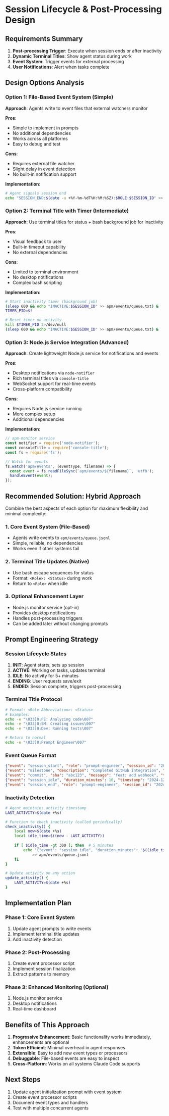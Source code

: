 # Session Lifecycle & Post-Processing Design

## Requirements Summary

1. **Post-processing Trigger**: Execute when session ends or after inactivity
2. **Dynamic Terminal Titles**: Show agent status during work
3. **Event System**: Trigger events for external processing
4. **User Notifications**: Alert when tasks complete

## Design Options Analysis

### Option 1: File-Based Event System (Simple)
**Approach**: Agents write to event files that external watchers monitor

**Pros**:
- Simple to implement in prompts
- No additional dependencies
- Works across all platforms
- Easy to debug and test

**Cons**:
- Requires external file watcher
- Slight delay in event detection
- No built-in notification support

**Implementation**:
```bash
# Agent signals session end
echo "SESSION_END:$(date -u +%Y-%m-%dT%H:%M:%SZ):$ROLE:$SESSION_ID" >> apm/events/queue.txt
```

### Option 2: Terminal Title with Timer (Intermediate)
**Approach**: Use terminal titles for status + bash background job for inactivity

**Pros**:
- Visual feedback to user
- Built-in timeout capability
- No external dependencies

**Cons**:
- Limited to terminal environment
- No desktop notifications
- Complex bash scripting

**Implementation**:
```bash
# Start inactivity timer (background job)
(sleep 600 && echo "INACTIVE:$SESSION_ID" >> apm/events/queue.txt) &
TIMER_PID=$!

# Reset timer on activity
kill $TIMER_PID 2>/dev/null
(sleep 600 && echo "INACTIVE:$SESSION_ID" >> apm/events/queue.txt) &
```

### Option 3: Node.js Service Integration (Advanced)
**Approach**: Create lightweight Node.js service for notifications and events

**Pros**:
- Desktop notifications via `node-notifier`
- Rich terminal titles via `console-title`
- WebSocket support for real-time events
- Cross-platform compatibility

**Cons**:
- Requires Node.js service running
- More complex setup
- Additional dependencies

**Implementation**:
```javascript
// apm-monitor service
const notifier = require('node-notifier');
const consoleTitle = require('console-title');
const fs = require('fs');

// Watch for events
fs.watch('apm/events', (eventType, filename) => {
  const event = fs.readFileSync(`apm/events/${filename}`, 'utf8');
  handleEvent(event);
});
```

## Recommended Solution: Hybrid Approach

Combine the best aspects of each option for maximum flexibility and minimal complexity:

### 1. Core Event System (File-Based)
- Agents write events to `apm/events/queue.jsonl`
- Simple, reliable, no dependencies
- Works even if other systems fail

### 2. Terminal Title Updates (Native)
- Use bash escape sequences for status
- Format: `<Role>: <Status>` during work
- Return to `<Role>` when idle

### 3. Optional Enhancement Layer
- Node.js monitor service (opt-in)
- Provides desktop notifications
- Handles post-processing triggers
- Can be added later without changing prompts

## Prompt Engineering Strategy

### Session Lifecycle States

1. **INIT**: Agent starts, sets up session
2. **ACTIVE**: Working on tasks, updates terminal
3. **IDLE**: No activity for 5+ minutes
4. **ENDING**: User requests save/exit
5. **ENDED**: Session complete, triggers post-processing

### Terminal Title Protocol

```bash
# Format: <Role Abbreviation>: <Status>
# Examples:
echo -e "\033]0;PE: Analyzing code\007"
echo -e "\033]0;SM: Creating issues\007"
echo -e "\033]0;Dev: Running tests\007"

# Return to normal
echo -e "\033]0;Prompt Engineer\007"
```

### Event Queue Format

```json
{"event": "session_start", "role": "prompt-engineer", "session_id": "20241218_150000", "timestamp": "2024-12-18T15:00:00Z"}
{"event": "milestone", "description": "Completed GitHub integration", "timestamp": "2024-12-18T15:30:00Z"}
{"event": "commit", "sha": "abc123", "message": "feat: add webhook", "timestamp": "2024-12-18T15:45:00Z"}
{"event": "session_idle", "duration_minutes": 10, "timestamp": "2024-12-18T16:00:00Z"}
{"event": "session_end", "role": "prompt-engineer", "session_id": "20241218_150000", "timestamp": "2024-12-18T16:30:00Z"}
```

### Inactivity Detection

```bash
# Agent maintains activity timestamp
LAST_ACTIVITY=$(date +%s)

# Function to check inactivity (called periodically)
check_inactivity() {
    local now=$(date +%s)
    local idle_time=$((now - LAST_ACTIVITY))
    
    if [ $idle_time -gt 300 ]; then  # 5 minutes
        echo '{"event": "session_idle", "duration_minutes": '$((idle_time/60))', "timestamp": "'$(date -u +%Y-%m-%dT%H:%M:%SZ)'"}' \
            >> apm/events/queue.jsonl
    fi
}

# Update activity on any action
update_activity() {
    LAST_ACTIVITY=$(date +%s)
}
```

## Implementation Plan

### Phase 1: Core Event System
1. Update agent prompts to write events
2. Implement terminal title updates
3. Add inactivity detection

### Phase 2: Post-Processing
1. Create event processor script
2. Implement session finalization
3. Extract patterns to memory

### Phase 3: Enhanced Monitoring (Optional)
1. Node.js monitor service
2. Desktop notifications
3. Real-time dashboard

## Benefits of This Approach

1. **Progressive Enhancement**: Basic functionality works immediately, enhancements are optional
2. **Token Efficient**: Minimal overhead in agent responses
3. **Extensible**: Easy to add new event types or processors
4. **Debuggable**: File-based events are easy to inspect
5. **Cross-Platform**: Works on all systems Claude Code supports

## Next Steps

1. Update agent initialization prompt with event system
2. Create event processor scripts
3. Document event types and handlers
4. Test with multiple concurrent agents